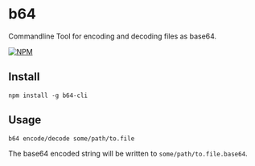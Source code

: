 # b64

Commandline Tool for encoding and decoding files as base64.

[![NPM](https://nodei.co/npm/b64-cli.png?downloads=true&downloadRank=true&stars=true)](https://nodei.co/npm/b64-cli.png?downloads=true&downloadRank=true&stars=true)

## Install
    npm install -g b64-cli

## Usage
    b64 encode/decode some/path/to.file
    
The base64 encoded string will be written to `some/path/to.file.base64`.
